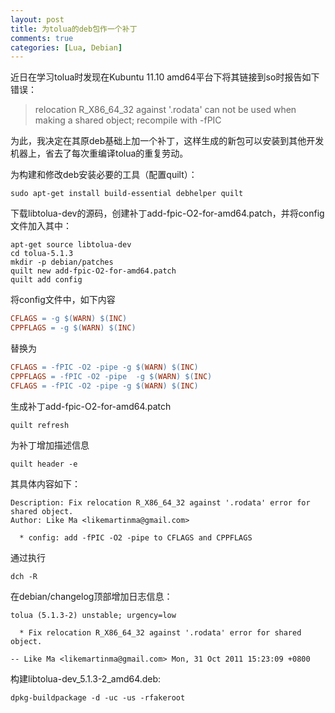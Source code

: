 ```yaml
---
layout: post
title: 为tolua的deb包作一个补丁
comments: true
categories: [Lua, Debian]
---
```


近日在学习tolua时发现在Kubuntu 11.10 amd64平台下将其链接到so时报告如下错误：

>relocation R_X86_64_32 against '.rodata' can not be used when making a shared object; recompile with -fPIC

为此，我决定在其原deb基础上加一个补丁，这样生成的新包可以安装到其他开发机器上，省去了每次重编译tolua的重复劳动。


为构建和修改deb安装必要的工具（配置quilt）：

	sudo apt-get install build-essential debhelper quilt

下载libtolua-dev的源码，创建补丁add-fpic-O2-for-amd64.patch，并将config文件加入其中：

	apt-get source libtolua-dev
	cd tolua-5.1.3
	mkdir -p debian/patches
	quilt new add-fpic-O2-for-amd64.patch
	quilt add config

将config文件中，如下内容

```makefile
CFLAGS = -g $(WARN) $(INC)
CPPFLAGS = -g $(WARN) $(INC)
```

替换为

```makefile
CFLAGS = -fPIC -O2 -pipe -g $(WARN) $(INC)
CPPFLAGS = -fPIC -O2 -pipe  -g $(WARN) $(INC)
CFLAGS = -fPIC -O2 -pipe -g $(WARN) $(INC)
```

生成补丁add-fpic-O2-for-amd64.patch

	quilt refresh

为补丁增加描述信息

	quilt header -e

其具体内容如下：

	Description: Fix relocation R_X86_64_32 against '.rodata' error for shared object.
	Author: Like Ma <likemartinma@gmail.com>

	  * config: add -fPIC -O2 -pipe to CFLAGS and CPPFLAGS

通过执行

	dch -R

在debian/changelog顶部增加日志信息：

	tolua (5.1.3-2) unstable; urgency=low

	  * Fix relocation R_X86_64_32 against '.rodata' error for shared object.

	-- Like Ma <likemartinma@gmail.com> Mon, 31 Oct 2011 15:23:09 +0800

构建libtolua-dev_5.1.3-2_amd64.deb:

	dpkg-buildpackage -d -uc -us -rfakeroot
